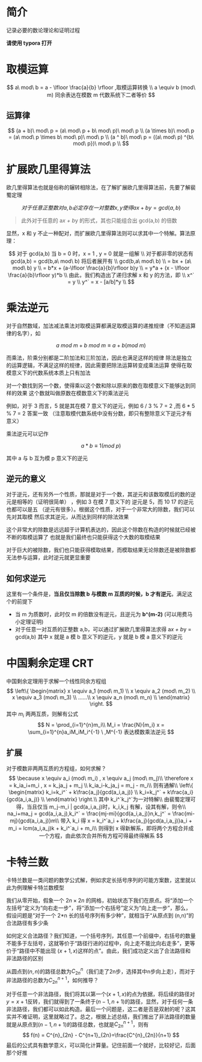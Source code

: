 # 简介

记录必要的数论理论和证明过程

**请使用 typora 打开**

# 取模运算

$$
a\ mod\ b = a - \lfloor \frac{a}{b} \rfloor ,取模运算转换 \\
a \equiv b (mod\ m) 同余表达在模数 m 代数系统下二者等价
$$



## 运算律

$$
 (a + b)\ mod\ p = (a\ mod\ p + b\ mod\ p)\ mod\ p \\
  (a \times b)\ mod\ p = (a\ mod\ p \times b\ mod\ p)\ mod\ p \\
   (a ^ b)\ mod\ p = ((a\ mod\ p) ^{b\ mod\ p})\ mod\ p \\
$$



# 扩展欧几里得算法

欧几里得算法也就是俗称的辗转相除法，在了解扩展欧几里得算法前，先要了解裴蜀定理

$$
对于任意正整数对 a,b 必定存在一对整数 x,y 使得 ax + by = gcd(a,b)
$$


> 此外对于任意的 a*x + b*y 的形式，其也只能组合出 gcd(a,b) 的倍数

显然，x 和 y 不止一种配对，而扩展欧几里得算法则可以求其中一个特解。算法原理：

$$
对于 gcd(a,b) 当 b = 0 时，x = 1 , y = 0 就是一组解 \\
对于都非零的状态有 gcd(a,b) = gcd(b,a\ mod\ b) 将后者展开有 \\
gcd(b,a\ mod\ b) \\
			   = bx + (a\ mod\ b) y \\
               = b*x + (a-\lfloor \frac{a}{b}\rfloor b)y \\
               = y*a + (x - \lfloor \frac{a}{b}\rfloor y)*b \\
由此，我们构造出了递归求解 x 和 y 的方法，即 \\
x^` = y \\
y^` = x - [a/b]*y \\
$$


# 乘法逆元

对于自然数域，加法减法乘法对取模运算都满足取模运算的递推规律（不知道运算律的名字），如

$$
a\ mod\ m + b\ mod\ m \equiv a+b(mod\ m)
$$


而乘法，阶乘分别都是二阶加法和三阶加法，因此也满足这样的规律
除法是独立的运算逻辑，不满足这样的规律，因此需要把除法运算转变成乘法运算
使得在取模意义下的代数系统本质上只有加法

对一个数找到另一个数，使得乘以这个数和除以原来的数在取模意义下能够达到同样的效果
这个数就叫做原数在模数意义下的乘法逆元

例如，对于 3 而言，5 就是其在模 7 意义下的逆元，例如 6 / 3 % 7 = 2 ,而 6 * 5 % 7 = 2 答案一致
（注意取模代数系统中没有分数，即只有整除意义下逆元才有意义）

乘法逆元可以记作

$$
a*b \equiv 1(mod\ p)
$$


其中 a 与 b 互为模 p 意义下的逆元

## 逆元的意义

对于逆元，还有另外一个性质，那就是对于一个数，其逆元和该数取模后的数的逆元是相等的（证明很简单） ，例如 3 在模 7 意义下的
逆元是 5，而 10 17 的逆元也都可以是五 （逆元有很多）。根据这个性质，对于一个非常大的除数，我们可以先对其取模
然后求其逆元，从而达到同样的除法效果

这个非常大的除数是远远超于计算机表达的，因此这个除数在构造的时候就已经被不断的取模运算了
也就是我们最终也只能获得这个大数的取模结果

对于巨大的被除数，我们也只能获得模取结果，而模取结果无论除数还是被除数都无法参与运算，此时逆元就更显重要

## 如何求逆元

这里有一个条件是，**当且仅当除数 b 与模数 m 互质的时候，b 才有逆元**，满足这个的前提下

+ 当 m 为质数时，此时仅 m 的倍数没有逆元，且逆元为 **b^(m-2)** (可以用费马小定理证明) 
+ 对于任意一对互质的正整数 a,b，可以通过扩展欧几里得算法求得 a*x + b*y = gcd(a,b) 其中 x 就是 a 模 b 意义下的逆元，y 就是 b 模 a 意义下的逆元

# 中国剩余定理 CRT

中国剩余定理用于求解一个线性同余方程组
$$
\left\{
\begin{matrix}
 x \equiv a_1 (mod\ m_1) \\
 x \equiv a_2 (mod\ m_2) \\
 x \equiv a_3 (mod\ m_3) \\
 ......\\
 x \equiv a_n (mod\ m_n) \\
\end{matrix}
\right.
$$
其中 $m_i$ 两两互质，则解有公式
$$
N = \prod_{i=1}^{n}m_i\\
M_i = \frac{N}{m_i}
x = \sum_{i=1}^{n}a_iM_iM_i^{-1} \ ,M^{-1} 表达模数乘法逆元
$$

## 扩展

对于模数非两两互质的方程组，如何求解？
$$
\because  x \equiv a_i (mod\ m_i) , x \equiv a_j (mod\ m_j)\\
\therefore x = k_ia_i+m_i , x = k_ja_j + m_j \\
k_ia_i-k_ja_j = m_j - m_i\\
则有通解\\
\left\{
\begin{matrix}
k_i=k_i^` + k\frac{a_j}{gcd(a_i,a_j)} \\
k_i=k_j^` + k\frac{a_i}{gcd(a_i,a_j)} \\
\end{matrix}
\right.\\
其中 k_i^`k_j^`为一对特解\\
由裴蜀定理可得，当且仅当 m_j-m_i | gcd(a_i,a_j)时，k_i,k_j 有解，设其有解，则令\\
na_i+ma_j = gcd(a_i,a_j),k_i^` = \frac{mj-mi}{gcd(a_i,a_j)}n,k_j^` = \frac{mi-mj}{gcd(a_i,a_j)}m\\
带入 k_i 得 x = k_i^`a_i + k\frac{a_j}{gcd(a_i,a_j)}a_i + m_i = lcm(a_i,a_j)k + k_i^`a_i + m_i\\
则得到 x 得新解系，即将两个方程合并成一个方程，由此依次合并所有方程可得最终得解系
$$

# 卡特兰数

卡特兰数是一类问题的数学公式解，例如求定长括号序列的可能方案数，这里就以此为例理解卡特兰数模型

我们从零开始，假象一个 $2n\times 2n$ 的网格，初始状态下我们在原点。将“添加一个左括号”定义为“向右走一步”，将“添加一个右括号”定义为“向上走一步”，那么，假设问题是“对于一个 2*n 长的括号序列有多少种”，就相当于“从原点到 (n,n)”的合法路径有多少条

如何定义合法路径？我们知道，一个括号序列，其任意一个前缀中，右括号的数量不能多于左括号，这就等价于“路径行进的过程中，向上走不能比向右走多”，更等价于“路径中不能出现 $(x+1,x)$这样的点”。由此，我们成功定义出了合法路径和非法路径的区别

从圆点到$(n,n)$的路径总数为$C_{2n}^n$（我们走了2n步，选择其中n步向上走），而对于非法路径的总数为$C_{2n}^{n+1}$，如何推导？

对于任意一个非法路径，我们将其以第一个$(x+1,x)$的点为依据，将后续的路径对$y=x+1$反转，我们就得到了一条终于$(n-1,n+1)$的路径，显然，对于任何一条非法路径，我们都可以如此构造。最后一个问题是，这二者是否是双射的呢？这其实并不难证明，这里就略过了。总之，根据上述总结，我们推出了非法路径的数量就是从原点到$(n-1,n+1)$的路径总数，也就是$C_{2n}^{n+1}$，则有
$$
f(n) = C^{n}_{2n} - C^{n+1}_{2n}=\frac{C^{n}_{2n}}{n+1}
$$
最后的公式具有数学意义，可以简化计算量。记住前面一个就好，比较好记，后面那个好推
